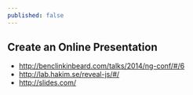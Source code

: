 ```yaml
---
published: false
---
```


## Create an Online Presentation

- http://benclinkinbeard.com/talks/2014/ng-conf/#/6
- http://lab.hakim.se/reveal-js/#/
- http://slides.com/

